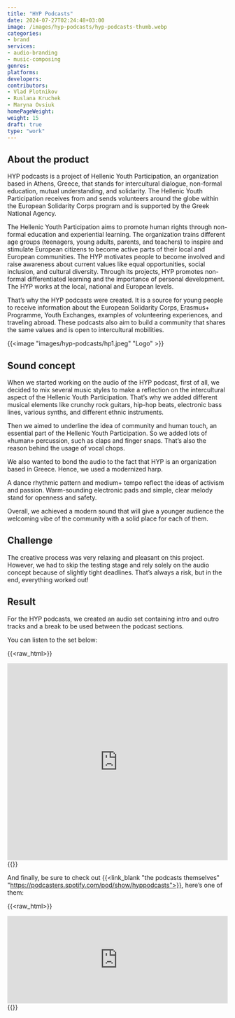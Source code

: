 ```yaml
---
title: "HYP Podcasts"
date: 2024-07-27T02:24:48+03:00
image: /images/hyp-podcasts/hyp-podcasts-thumb.webp
categories:
- brand
services:
- audio-branding
- music-composing
genres:
platforms:
developers:
contributors:
- Vlad Plotnikov
- Ruslana Kruchek
- Maryna Ovsiuk
homePageWeight:
weight: 15
draft: true
type: "work"
---
```


## About the product

HYP podcasts is a project of Hellenic Youth Participation, an organization based in Athens, Greece, that stands for intercultural dialogue, non-formal education, mutual understanding, and solidarity. The Hellenic Youth Participation receives from and sends volunteers around the globe within the European Solidarity Corps program and is supported by the Greek National Agency.

The Hellenic Youth Participation aims to promote human rights through non-formal education and experiential learning. The organization trains different age groups (teenagers, young adults, parents, and teachers) to inspire and stimulate European citizens to become active parts of their local and European communities. The HYP motivates people to become involved and raise awareness about current values like equal opportunities, social inclusion, and cultural diversity. Through its projects, HYP promotes non-formal differentiated learning and the importance of personal development. The HYP works at the local, national and European levels.

That’s why the HYP podcasts were created. It is a source for young people to receive information about the European Solidarity Corps, Erasmus+ Programme, Youth Exchanges, examples of volunteering experiences, and traveling abroad. These podcasts also aim to build a community that shares the same values and is open to intercultural mobilities.

{{<image "images/hyp-podcasts/hp1.jpeg" "Logo" >}}

## Sound concept

When we started working on the audio of the HYP podcast, first of all, we decided to mix several music styles to make a reflection on the intercultural aspect of the Hellenic Youth Participation. That’s why we added different musical elements like crunchy rock guitars, hip-hop beats, electronic bass lines, various synths, and different ethnic instruments.

Then we aimed to underline the idea of community and human touch, an essential part of the Hellenic Youth Participation. So we added lots of «human» percussion, such as claps and finger snaps. That’s also the reason behind the usage of vocal chops. 

We also wanted to bond the audio to the fact that HYP is an organization based in Greece. Hence, we used a modernized harp. 

A dance rhythmic pattern and medium+ tempo reflect the ideas of activism and passion. Warm-sounding electronic pads and simple, clear melody stand for openness and safety.

Overall, we achieved a modern sound that will give a younger audience the welcoming vibe of the community with a solid place for each of them.

## Challenge

The creative process was very relaxing and pleasant on this project. However, we had to skip the testing stage and rely solely on the audio concept because of slightly tight deadlines. That’s always a risk, but in the end, everything worked out!

## Result

For the HYP podcasts, we created an audio set containing intro and outro tracks and a break to be used between the podcast sections.

You can listen to the set below:

{{<raw_html>}}
<iframe loading="lazy" width="100%" height="450" scrolling="no" frameborder="no" allow="autoplay" src="https://w.soundcloud.com/player/?url=https%3A//api.soundcloud.com/playlists/1266827038&amp;color=%23f23b0d&amp;auto_play=false&amp;hide_related=false&amp;show_comments=false&amp;show_user=true&amp;show_reposts=false&amp;show_teaser=false"></iframe>
{{</raw_html>}}

And finally, be sure to check out {{<link_blank "the podcasts themselves" "https://podcasters.spotify.com/pod/show/hyppodcasts">}}, here’s one of them:

{{<raw_html>}}
<iframe loading="lazy" src="https://anchor.fm/hyppodcasts/embed/episodes/ESC--A-Volunteering-Experience-Germany--Croatia-e15lpbf" height="200px" width="100%" frameborder="0" scrolling="no"></iframe>
{{</raw_html>}}

